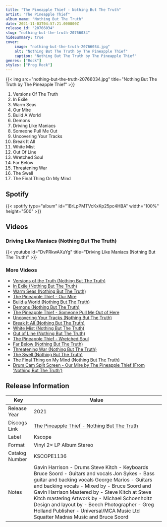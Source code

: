 ```yaml
---
title: "The Pineapple Thief - Nothing But The Truth"
artist: "The Pineapple Thief"
album_name: "Nothing But The Truth"
date: 2021-11-03T04:57:21.000000Z
release_id: "20766034"
slug: "nothing-but-the-truth-20766034"
hideSummary: true
cover:
    image: "nothing-but-the-truth-20766034.jpg"
    alt: "Nothing But The Truth by The Pineapple Thief"
    caption: "Nothing But The Truth by The Pineapple Thief"
genres: ["Rock"]
styles: ["Prog Rock"]
---
```


{{< img src="nothing-but-the-truth-20766034.jpg" title="Nothing But The Truth by The Pineapple Thief" >}}

<!-- section break -->

1. Versions Of The Truth
2. In Exile
3. Warm Seas
4. Our Mire
5. Build A World
6. Demons
7. Driving Like Maniacs
8. Someone Pull Me Out
9. Uncovering Your Tracks
10. Break It All
11. White Mist
12. Out Of Line
13. Wretched Soul
14. Far Below
15. Threatening War
16. The Swell
17. The Final Thing On My Mind 

<!-- section break -->


## Spotify
{{< spotify type="album" id="1BrLpPMTVcKxKp25pc4HBA" width="100%" height="500" >}}



## Videos
### Driving Like Maniacs (Nothing But The Truth)
{{< youtube id="DvPRkwAXuYg" title="Driving Like Maniacs (Nothing But The Truth)" >}}<br>

### More Videos

- [Versions of the Truth (Nothing But The Truth)](https://www.youtube.com/watch?v=wN2UoQLf-so)
- [In Exile (Nothing But The Truth)](https://www.youtube.com/watch?v=z-7iAQBnlXk)
- [Warm Seas (Nothing But The Truth)](https://www.youtube.com/watch?v=HzFnNXvukVk)
- [The Pineapple Thief - Our Mire](https://www.youtube.com/watch?v=fXK3bTcUDOs)
- [Build a World (Nothing But The Truth)](https://www.youtube.com/watch?v=vP57XBhB5-0)
- [Demons (Nothing But The Truth)](https://www.youtube.com/watch?v=rljS4gjt02E)
- [The Pineapple Thief - Someone Pull Me Out of Here](https://www.youtube.com/watch?v=hKYOamo5BkY)
- [Uncovering Your Tracks (Nothing But The Truth)](https://www.youtube.com/watch?v=r8MUOwUCDIQ)
- [Break It All (Nothing But The Truth)](https://www.youtube.com/watch?v=l4VIlJJH1dk)
- [White Mist (Nothing But The Truth)](https://www.youtube.com/watch?v=lMmZyB1zS_Y)
- [Out of Line (Nothing But The Truth)](https://www.youtube.com/watch?v=1WqFswe0ZnA)
- [The Pineapple Thief - Wretched Soul](https://www.youtube.com/watch?v=0feChcaPsPw)
- [Far Below (Nothing But The Truth)](https://www.youtube.com/watch?v=r7aVYMnFmoA)
- [Threatening War (Nothing But The Truth)](https://www.youtube.com/watch?v=I-XlPxeRC4M)
- [The Swell (Nothing But The Truth)](https://www.youtube.com/watch?v=p5VJqMLRUng)
- [The Final Thing on My Mind (Nothing But The Truth)](https://www.youtube.com/watch?v=fODhYXZCRmo)
- [Drum Cam Split Screen - Our Mire by The Pineapple Thief (From 'Nothing But The Truth')](https://www.youtube.com/watch?v=Ylxs0xVvSDo)


## Release Information
|  Key           | Value                                                |
| ---------------| ---------------------------------------------------- |
| Release Year   | 2021                                   |
| Discogs Link   | [The Pineapple Thief - Nothing But The Truth](https://www.discogs.com/release/20766034-The-Pineapple-Thief-Nothing-But-The-Truth) |
| Label          | Kscope |
| Format         | Vinyl 2× LP Album Stereo |
| Catalog Number | KSCOPE1136 |
| Notes | Gavin Harrison - Drums Steve Kitch - Keyboards Bruce Soord - Guitars and vocals Jon Sykes - Bass guitar and backing vocals George Marios - Guitars and backing vocals - Mixed by - Bruce Soord and Gavin Harrison Mastered by - Steve Kitch at Steve Kitch mastering Artwork by - Michael Schoenholtz Design and layout by - Beech Photographer - Greg Holland Publisher - Universal/MCA Music Ltd Squatter Madras Music and Bruce Soord |